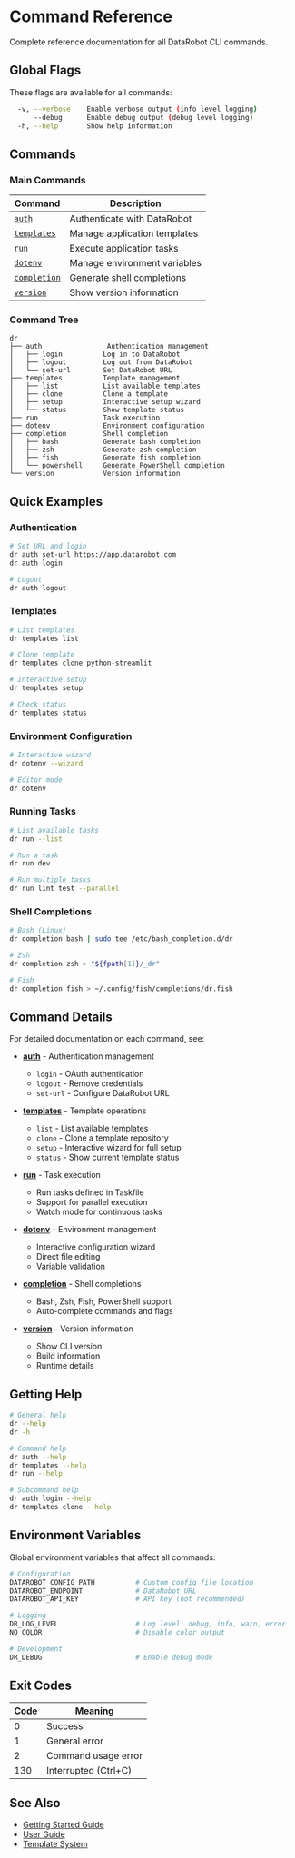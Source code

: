 # Command Reference

Complete reference documentation for all DataRobot CLI commands.

## Global Flags

These flags are available for all commands:

```bash
  -v, --verbose    Enable verbose output (info level logging)
      --debug      Enable debug output (debug level logging)
  -h, --help       Show help information
```

## Commands

### Main Commands

| Command | Description |
|---------|-------------|
| [`auth`](auth.md) | Authenticate with DataRobot |
| [`templates`](templates.md) | Manage application templates |
| [`run`](run.md) | Execute application tasks |
| [`dotenv`](dotenv.md) | Manage environment variables |
| [`completion`](completion.md) | Generate shell completions |
| [`version`](version.md) | Show version information |

### Command Tree

```
dr
├── auth                Authentication management
│   ├── login          Log in to DataRobot
│   ├── logout         Log out from DataRobot
│   └── set-url        Set DataRobot URL
├── templates          Template management
│   ├── list           List available templates
│   ├── clone          Clone a template
│   ├── setup          Interactive setup wizard
│   └── status         Show template status
├── run                Task execution
├── dotenv             Environment configuration
├── completion         Shell completion
│   ├── bash           Generate bash completion
│   ├── zsh            Generate zsh completion
│   ├── fish           Generate fish completion
│   └── powershell     Generate PowerShell completion
└── version            Version information
```

## Quick Examples

### Authentication

```bash
# Set URL and login
dr auth set-url https://app.datarobot.com
dr auth login

# Logout
dr auth logout
```

### Templates

```bash
# List templates
dr templates list

# Clone template
dr templates clone python-streamlit

# Interactive setup
dr templates setup

# Check status
dr templates status
```

### Environment Configuration

```bash
# Interactive wizard
dr dotenv --wizard

# Editor mode
dr dotenv
```

### Running Tasks

```bash
# List available tasks
dr run --list

# Run a task
dr run dev

# Run multiple tasks
dr run lint test --parallel
```

### Shell Completions

```bash
# Bash (Linux)
dr completion bash | sudo tee /etc/bash_completion.d/dr

# Zsh
dr completion zsh > "${fpath[1]}/_dr"

# Fish
dr completion fish > ~/.config/fish/completions/dr.fish
```

## Command Details

For detailed documentation on each command, see:

- **[auth](auth.md)** - Authentication management
  - `login` - OAuth authentication
  - `logout` - Remove credentials
  - `set-url` - Configure DataRobot URL

- **[templates](templates.md)** - Template operations
  - `list` - List available templates
  - `clone` - Clone a template repository
  - `setup` - Interactive wizard for full setup
  - `status` - Show current template status

- **[run](run.md)** - Task execution
  - Run tasks defined in Taskfile
  - Support for parallel execution
  - Watch mode for continuous tasks

- **[dotenv](dotenv.md)** - Environment management
  - Interactive configuration wizard
  - Direct file editing
  - Variable validation

- **[completion](completion.md)** - Shell completions
  - Bash, Zsh, Fish, PowerShell support
  - Auto-complete commands and flags

- **[version](version.md)** - Version information
  - Show CLI version
  - Build information
  - Runtime details

## Getting Help

```bash
# General help
dr --help
dr -h

# Command help
dr auth --help
dr templates --help
dr run --help

# Subcommand help
dr auth login --help
dr templates clone --help
```

## Environment Variables

Global environment variables that affect all commands:

```bash
# Configuration
DATAROBOT_CONFIG_PATH          # Custom config file location
DATAROBOT_ENDPOINT             # DataRobot URL
DATAROBOT_API_KEY              # API key (not recommended)

# Logging
DR_LOG_LEVEL                   # Log level: debug, info, warn, error
NO_COLOR                       # Disable color output

# Development
DR_DEBUG                       # Enable debug mode
```

## Exit Codes

| Code | Meaning |
|------|---------|
| 0 | Success |
| 1 | General error |
| 2 | Command usage error |
| 130 | Interrupted (Ctrl+C) |

## See Also

- [Getting Started Guide](../user-guide/getting-started.md)
- [User Guide](../user-guide/)
- [Template System](../template-system/)
